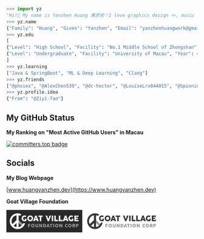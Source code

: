 ```python
>>> import yz
"Hi!👋 My name is Yanzhen Huang 黄彦祯！I love graphics design ✏️, music 🎧, and coding 💻!"
>>> yz.name
{"Family": "Huang", "Given": "Yanzhen", "Email": "yanzhenhuangwork@gmail.com"}
>>> yz.edu
[
{"Level": "High School", "Facility": "No.1 Middle School of Zhongshan", "Year": "Graduated"},
{"Level": "Undergraduate", "Facility": "University of Macau", "Year": 4}
]
>>> yz.learning
["Java & SpringBoot", "ML & Deep Learning", "Clang"]
>>> yz.friends
["@phoiex", "@AlexChen539", "@dc-hector", "@LouiseLrx844015", "@SpinningMai"]
>>> yz.profile.idea
{"From": "@Ziy1-Tan"}
```

## My GitHub Status

**My Ranking on "Most Active GitHub Users" in Macau**

[![committers.top badge](https://user-badge.committers.top/macau/YanzhenHuang.svg)](https://user-badge.committers.top/macau/YanzhenHuang)

## Socials
**My Blog Webpage**

[www.huangyanzhen.dev](https://www.huangyanzhen.dev)

**Goat Village Foundation**

<div>
<img src="assets/Goat_Village_Dark.png" alt="drawing" style="width:200px;"/> <img src="assets/Goat_Village_Light.png" alt="drawing" style="width:200px;"/>
</div>


